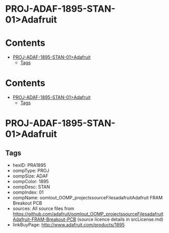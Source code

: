 
PROJ-ADAF-1895-STAN-01>Adafruit
===============================

Contents
========

* [PROJ-ADAF-1895-STAN-01>Adafruit](#proj-adaf-1895-stan-01adafruit)
	* [Tags](#tags)

Contents
========

* [PROJ-ADAF-1895-STAN-01>Adafruit](#proj-adaf-1895-stan-01adafruit)
	* [Tags](#tags)

# PROJ-ADAF-1895-STAN-01>Adafruit

## Tags

- hexID: PRA1895
- oompType: PROJ
- oompSize: ADAF
- oompColor: 1895
- oompDesc: STAN
- oompIndex: 01
- oompName: oomlout_OOMP_projectssourceFilesadafruitAdafruit FRAM Breakout PCB
- sources: All source files from https://github.com/adafruit/oomlout_OOMP_projectssourceFilesadafruitAdafruit-FRAM-Breakout-PCB (source licence details in srcLicense.md)
- linkBuyPage: http://www.adafruit.com/products/1895
